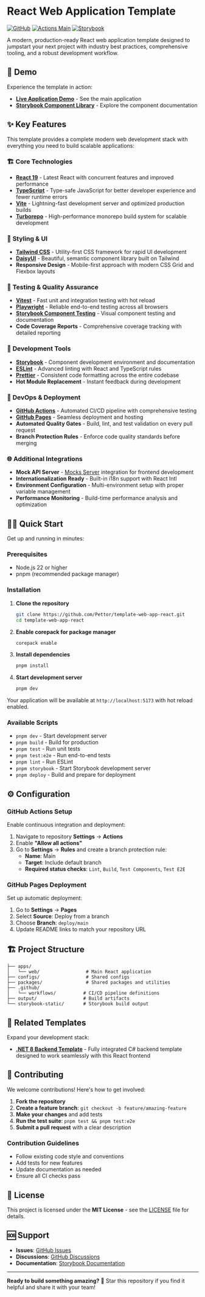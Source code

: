 # React Web Application Template

[![GitHub](https://img.shields.io/badge/license-MIT-green)](https://github.com/Pettor/template-web-app-react/blob/main/LICENSE)
[![Actions Main](../../actions/workflows/main.yml/badge.svg)](../../actions/workflows/main.yml)
[![Storybook](https://raw.githubusercontent.com/storybooks/brand/master/badge/badge-storybook.svg)](https://pettor.github.io/template-web-app-react/storybook/)

A modern, production-ready React web application template designed to jumpstart your next project with industry best practices, comprehensive tooling, and a robust development workflow.

## 🚀 Demo

Experience the template in action:
- **[Live Application Demo](https://pettor.github.io/template-web-app-react/app/)** - See the main application
- **[Storybook Component Library](https://pettor.github.io/template-web-app-react/storybook/)** - Explore the component documentation

## ✨ Key Features

This template provides a complete modern web development stack with everything you need to build scalable applications:

### 🏗️ **Core Technologies**
- **[React 19](https://reactjs.org/)** - Latest React with concurrent features and improved performance
- **[TypeScript](https://www.typescriptlang.org/)** - Type-safe JavaScript for better developer experience and fewer runtime errors
- **[Vite](https://vitejs.dev/)** - Lightning-fast development server and optimized production builds
- **[Turborepo](https://turbo.build/repo/)** - High-performance monorepo build system for scalable development

### 🎨 **Styling & UI**
- **[Tailwind CSS](https://tailwindcss.com/)** - Utility-first CSS framework for rapid UI development
- **[DaisyUI](https://daisyui.com/)** - Beautiful, semantic component library built on Tailwind
- **Responsive Design** - Mobile-first approach with modern CSS Grid and Flexbox layouts

### 🧪 **Testing & Quality Assurance**
- **[Vitest](https://vitest.dev/)** - Fast unit and integration testing with hot reload
- **[Playwright](https://playwright.dev/)** - Reliable end-to-end testing across all browsers
- **[Storybook Component Testing](https://storybook.js.org/docs/writing-tests/component-testing)** - Visual component testing and documentation
- **Code Coverage Reports** - Comprehensive coverage tracking with detailed reporting

### 🔧 **Development Tools**
- **[Storybook](https://storybook.js.org/)** - Component development environment and documentation
- **[ESLint](https://eslint.org/)** - Advanced linting with React and TypeScript rules
- **[Prettier](https://prettier.io/)** - Consistent code formatting across the entire codebase
- **Hot Module Replacement** - Instant feedback during development

### 🚀 **DevOps & Deployment**
- **[GitHub Actions](https://docs.github.com/en/actions)** - Automated CI/CD pipeline with comprehensive testing
- **[GitHub Pages](https://pages.github.com/)** - Seamless deployment and hosting
- **Automated Quality Gates** - Build, lint, and test validation on every pull request
- **Branch Protection Rules** - Enforce code quality standards before merging

### 🌐 **Additional Integrations**
- **Mock API Server** - [Mocks Server](https://mocks-server.org/) integration for frontend development
- **Internationalization Ready** - Built-in i18n support with React Intl
- **Environment Configuration** - Multi-environment setup with proper variable management
- **Performance Monitoring** - Build-time performance analysis and optimization

## 🏃‍♂️ Quick Start

Get up and running in minutes:

### Prerequisites
- Node.js 22 or higher
- pnpm (recommended package manager)

### Installation

1. **Clone the repository**
   ```bash
   git clone https://github.com/Pettor/template-web-app-react.git
   cd template-web-app-react
   ```

2. **Enable corepack for package manager**
   ```bash
   corepack enable
   ```

3. **Install dependencies**
   ```bash
   pnpm install
   ```

4. **Start development server**
   ```bash
   pnpm dev
   ```

Your application will be available at `http://localhost:5173` with hot reload enabled.

### Available Scripts

- `pnpm dev` - Start development server
- `pnpm build` - Build for production
- `pnpm test` - Run unit tests
- `pnpm test:e2e` - Run end-to-end tests
- `pnpm lint` - Run ESLint
- `pnpm storybook` - Start Storybook development server
- `pnpm deploy` - Build and prepare for deployment

## ⚙️ Configuration

### GitHub Actions Setup

Enable continuous integration and deployment:

1. Navigate to repository **Settings** → **Actions**
2. Enable **"Allow all actions"**
3. Go to **Settings** → **Rules** and create a branch protection rule:
   - **Name**: Main
   - **Target**: Include default branch
   - **Required status checks**: `Lint`, `Build`, `Test Components`, `Test E2E`

### GitHub Pages Deployment

Set up automatic deployment:

1. Go to **Settings** → **Pages**
2. Select **Source**: Deploy from a branch
3. Choose **Branch**: `deploy/main`
4. Update README links to match your repository URL

## 🏗️ Project Structure

```
├── apps/
│   └── web/                 # Main React application
├── configs/                 # Shared configs
├── packages/                # Shared packages and utilities
├── .github/
│   └── workflows/          # CI/CD pipeline definitions
├── output/                 # Build artifacts
└── storybook-static/       # Storybook build output
```

## 🔗 Related Templates

Expand your development stack:

- **[.NET 8 Backend Template](https://github.com/Pettor/template-web-api-dotnet)** - Fully integrated C# backend template designed to work seamlessly with this React frontend

## 🤝 Contributing

We welcome contributions! Here's how to get involved:

1. **Fork the repository**
2. **Create a feature branch**: `git checkout -b feature/amazing-feature`
3. **Make your changes** and add tests
4. **Run the test suite**: `pnpm test && pnpm test:e2e`
5. **Submit a pull request** with a clear description

### Contribution Guidelines

- Follow existing code style and conventions
- Add tests for new features
- Update documentation as needed
- Ensure all CI checks pass

## 📄 License

This project is licensed under the **MIT License** - see the [LICENSE](LICENSE) file for details.

## 🆘 Support

- **Issues**: [GitHub Issues](https://github.com/Pettor/template-web-app-react/issues)
- **Discussions**: [GitHub Discussions](https://github.com/Pettor/template-web-app-react/discussions)
- **Documentation**: [Storybook Documentation](https://pettor.github.io/template-web-app-react/storybook/)

---

**Ready to build something amazing?** 🚀 Star this repository if you find it helpful and share it with your team!
